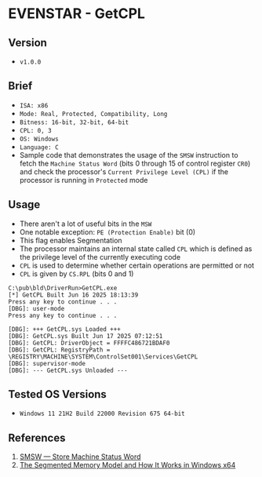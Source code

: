 # EVENSTAR - GetCPL

## Version
- `v1.0.0`

## Brief
- `ISA: x86`
- `Mode: Real, Protected, Compatibility, Long`
- `Bitness: 16-bit, 32-bit, 64-bit`
- `CPL: 0, 3`
- `OS: Windows`
- `Language: C`
- Sample code that demonstrates the usage of the `SMSW` instruction to fetch the `Machine Status Word` (bits 0 through 15 of control register `CR0`) and check the processor's `Current Privilege Level (CPL)` if the processor is running in `Protected` mode

## Usage
- There aren't a lot of useful bits in the `MSW`
- One notable exception: `PE (Protection Enable)` bit (0)
- This flag enables Segmentation
- The processor maintains an internal state called `CPL` which is defined as the privilege level of the currently executing code
- `CPL` is used to determine whether certain operations are permitted or not
- `CPL` is given by `CS.RPL` (bits 0 and 1)
```
C:\pub\bld\DriverRun>GetCPL.exe
[*] GetCPL Built Jun 16 2025 18:13:39
Press any key to continue . . .
[DBG]: user-mode
Press any key to continue . . .

[DBG]: +++ GetCPL.sys Loaded +++
[DBG]: GetCPL.sys Built Jun 17 2025 07:12:51
[DBG]: GetCPL: DriverObject = FFFFC486721BDAF0
[DBG]: GetCPL: RegistryPath = \REGISTRY\MACHINE\SYSTEM\ControlSet001\Services\GetCPL
[DBG]: supervisor-mode
[DBG]: --- GetCPL.sys Unloaded ---
```

## Tested OS Versions
- `Windows 11 21H2 Build 22000 Revision 675 64-bit`

## References
1. [SMSW — Store Machine Status Word](https://namazso.github.io/x86/html/SMSW.html)
2. [The Segmented Memory Model and How It Works in Windows x64](https://antonioparata.blogspot.com/2023/01/the-segment-memory-model-and-how-it.html)